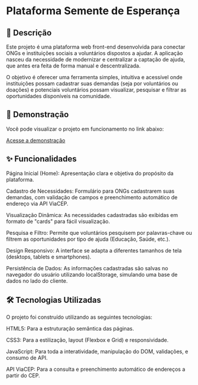 # Plataforma Semente de Esperança

## 📖 Descrição
Este projeto é uma plataforma web front-end desenvolvida para conectar ONGs e instituições sociais a voluntários dispostos a ajudar. A aplicação nasceu da necessidade de modernizar e centralizar a captação de ajuda, que antes era feita de forma manual e descentralizada.

O objetivo é oferecer uma ferramenta simples, intuitiva e acessível onde instituições possam cadastrar suas demandas (seja por voluntários ou doações) e potenciais voluntários possam visualizar, pesquisar e filtrar as oportunidades disponíveis na comunidade.

## 🚀 Demonstração
Você pode visualizar o projeto em funcionamento no link abaixo:

[Acesse a demonstração](https://gustavobarez.github.io/prova-ong)

## ✨ Funcionalidades
Página Inicial (Home): Apresentação clara e objetiva do propósito da plataforma.

Cadastro de Necessidades: Formulário para ONGs cadastrarem suas demandas, com validação de campos e preenchimento automático de endereço via API ViaCEP.

Visualização Dinâmica: As necessidades cadastradas são exibidas em formato de "cards" para fácil visualização.

Pesquisa e Filtro: Permite que voluntários pesquisem por palavras-chave ou filtrem as oportunidades por tipo de ajuda (Educação, Saúde, etc.).

Design Responsivo: A interface se adapta a diferentes tamanhos de tela (desktops, tablets e smartphones).

Persistência de Dados: As informações cadastradas são salvas no navegador do usuário utilizando localStorage, simulando uma base de dados no lado do cliente.

## 🛠️ Tecnologias Utilizadas
O projeto foi construído utilizando as seguintes tecnologias:

HTML5: Para a estruturação semântica das páginas.

CSS3: Para a estilização, layout (Flexbox e Grid) e responsividade.

JavaScript: Para toda a interatividade, manipulação do DOM, validações, e consumo de API.

API ViaCEP: Para a consulta e preenchimento automático de endereços a partir do CEP.